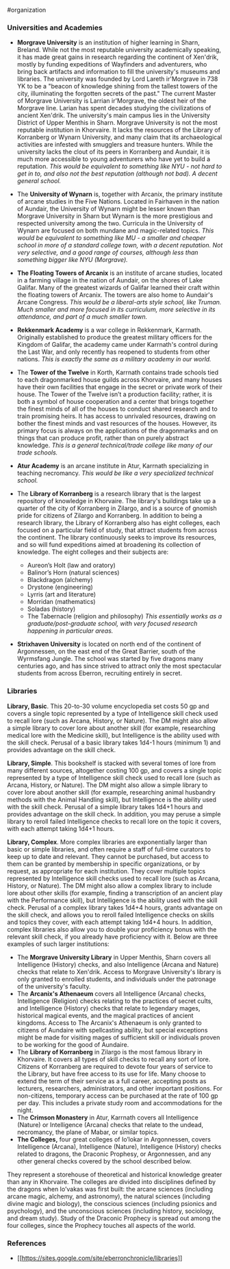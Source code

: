  #organization

### Universities and Academies

* **Morgrave University** is an institution of higher learning in Sharn, Breland. While not the most reputable university academically speaking, it has made great gains in research regarding the continent of Xen'drik, mostly by funding expeditions of Wayfinders and adventurers, who bring back artifacts and information to fill the university's museums and libraries. The university was founded by Lord Lareth ir'Morgrave in 738 YK to be a "beacon of knowledge shining from the tallest towers of the city, illuminating the forgotten secrets of the past." The current Master of Morgrave University is Larrian ir'Morgrave, the oldest heir of the Morgrave line. Larian has spent decades studying the civilizations of ancient Xen'drik. The university's main campus lies in the University District of Upper Menthis in Sharn. Morgrave University is not the most reputable institution in Khorvaire. It lacks the resources of the Library of Korranberg or Wynarn University, and many claim that its archaeological activities are infested with smugglers and treasure hunters. While the university lacks the clout of its peers in Korranberg and Aundair, it is much more accessible to young adventurers who have yet to build a reputation.
  *This would be equivalent to something like NYU - not hard to get in to, and also not the best reputation (although not bad). A decent general school.*

* The **University of Wynarn** is, together with Arcanix, the primary institute of arcane studies in the Five Nations. Located in Fairhaven in the nation of Aundair, the University of Wynarn might be lesser known than Morgrave University in Sharn but Wynarn is the more prestigious and respected university among the two. Curricula in the University of Wynarn are focused on both mundane and magic-related topics.
  *This would be equivalent to something like MU - a smaller and cheaper school in more of a standard college town, with a decent reputation. Not very selective, and a good range of courses, although less than something bigger like NYU (Morgrave).*

- **The Floating Towers of Arcanix** is an institute of arcane studies, located in a farming village in the nation of Aundair, on the shores of Lake Galifar. Many of the greatest wizards of Galifar learned their craft within the floating towers of Arcanix. The towers are also home to Aundair's Arcane Congress.
  *This would be a liberal-arts style school, like Truman. Much smaller and more focused in its curriculum, more selective in its attendance, and part of a much smaller town.*

- **Rekkenmark Academy** is a war college in Rekkenmark, Karrnath. Originally established to produce the greatest military officers for the Kingdom of Galifar, the academy came under Karrnath's control during the Last War, and only recently has reopened to students from other nations.
  *This is exactly the same as a military academy in our world.*

- The **Tower of the Twelve** in Korth, Karrnath contains trade schools tied to each dragonmarked house guilds across Khorvaire, and many houses have their own facilities that engage in the secret or private work of their house. The Tower of the Twelve isn’t a production facility; rather, it is both a symbol of house cooperation and a center that brings together the finest minds of all of the houses to conduct shared research and to train promising heirs. It has access to unrivaled resources, drawing on bother the finest minds and vast resources of the houses. However, its primary focus is always on the applications of the dragonmarks and on things that can produce profit, rather than on purely abstract knowledge.
  *This is a general technical/trade college like many of our trade schools.*
  
- **Atur Academy** is an arcane institute in Atur, Karrnath specializing in teaching necromancy.
  *This would be like a very specialized technical school.*
  
- The **Library of Korranberg** is a research library that is the largest repository of knowledge in Khorvaire. The library's buildings take up a quarter of the city of Korranberg in Zilargo, and is a source of gnomish pride for citizens of Zilargo and Korranberg. In addition to being a research library, the Library of Korranberg also has eight colleges, each focused on a particular field of study, that attract students from across the continent. The library continuously seeks to improve its resources, and so will fund expeditions aimed at broadening its collection of knowledge.
  The eight colleges and their subjects are:
    - Aureon’s Holt (law and oratory)
    - Balinor’s Horn (natural sciences)
    - Blackdragon (alchemy)
    - Drystone (engineering)
    - Lyrris (art and literature)
    - Morridan (mathematics)
    - Soladas (history)
    - The Tabernacle (religion and philosophy)
  *This essentially works as a graduate/post-graduate school, with very focused research happening in particular areas.*

- **Strixhaven University** is located on north end of the continent of Argonnessen, on the east end of the Great Barrier, south of the Wyrmsfang Jungle. The school was started by five dragons many centuries ago, and has since strived to attract only the most spectacular students from across Eberron, recruiting entirely in secret.

### Libraries

**Library, Basic**. This 20-to-30 volume encyclopedia set costs 50 gp and covers a single topic represented by a type of Intelligence skill check used to recall lore (such as Arcana, History, or Nature). The DM might also allow a simple library to cover lore about another skill (for example, researching medical lore with the Medicine skill), but Intelligence is the ability used with the skill check.
Perusal of a basic library takes 1d4-1 hours (minimum 1) and provides advantage on the skill check.

**Library, Simple**. This bookshelf is stacked with several tomes of lore from many different sources, altogether costing 100 gp, and covers a single topic represented by a type of Intelligence skill check used to recall lore (such as Arcana, History, or Nature). The DM might also allow a simple library to cover lore about another skill (for example, researching animal husbandry methods with the Animal Handling skill), but Intelligence is the ability used with the skill check.
Perusal of a simple library takes 1d4+1 hours and provides advantage on the skill check. In addition, you may peruse a simple library to reroll failed Intelligence checks to recall lore on the topic it covers, with each attempt taking 1d4+1 hours.

**Library, Complex**. More complex libraries are exponentially larger than basic or simple libraries, and often require a staff of full-time curators to keep up to date and relevant. They cannot be purchased, but access to them can be granted by membership in specific organizations, or by request, as appropriate for each institution. They cover multiple topics represented by Intelligence skill checks used to recall lore (such as Arcana, History, or Nature). The DM might also allow a complex library to include lore about other skills (for example, finding a transcription of an ancient play with the Performance skill), but Intelligence is the ability used with the skill check.
Perusal of a complex library takes 1d4+4 hours, grants advantage on the skill check, and allows you to reroll failed Intelligence checks on skills and topics they cover, with each attempt taking 1d4+4 hours. In addition, complex libraries also allow you to double your proficiency bonus with the relevant skill check, if you already have proficiency with it.
Below are three examples of such larger institutions:

- The **Morgrave University Library** in Upper Menthis, Sharn covers all Intelligence (History) checks, and also Intelligence (Arcana and Nature) checks that relate to Xen'drik. Access to Morgrave University's library is only granted to enrolled students, and individuals under the patronage of the university's faculty.
- The **Arcanix's Athenaeum** covers all Intelligence (Arcana) checks, Intelligence (Religion) checks relating to the practices of secret cults, and Intelligence (History) checks that relate to legendary mages, historical magical events, and the magical practices of ancient kingdoms. Access to The Arcanix's Athenaeum is only granted to citizens of Aundaire with spellcasting ability, but special exceptions might be made for visiting mages of sufficient skill or individuals proven to be working for the good of Aundaire.
- The **Library of Korranberg** in Zilargo is the most famous library in Khorvaire. It covers all types of skill checks to recall any sort of lore. Citizens of Korranberg are required to devote four years of service to the Library, but have free access to its use for life. Many choose to extend the term of their service as a full career, accepting posts as lecturers, researchers, administrators, and other important positions. For non-citizens, temporary access can be purchased at the rate of 100 gp per day. This includes a private study room and accommodations for the night.
- The **Crimson Monastery** in Atur, Karrnath covers all Intelligence (Nature) or Intelligence (Arcana) checks that relate to the undead, necromancy, the plane of Mabar, or similar topics.
- **The Colleges,** four great colleges of Io’lokar in Argonnessen, covers Intelligence (Arcana), Intelligence (Nature), Intelligence (History) checks related to dragons, the Draconic Prophesy, or Argonnessen, and any other general checks covered by the school described below.

They represent a storehouse of theoretical and historical knowledge greater than any in Khorvaire. The colleges are divided into disciplines defined by the dragons when Io’vakas was first built: the arcane sciences (including arcane magic, alchemy, and astronomy), the natural sciences (including divine magic and biology), the conscious sciences (including psionics and psychology), and the unconscious sciences (including history, sociology, and dream study). Study of the Draconic Prophecy is spread out among the four colleges, since the Prophecy touches all aspects of the world.

### References

* [[https://sites.google.com/site/eberronchronicle/libraries]]
